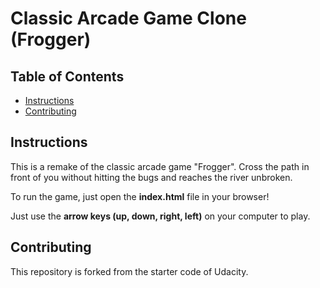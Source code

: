 # Classic Arcade Game Clone (Frogger)

## Table of Contents

* [Instructions](#instructions)
* [Contributing](#contributing)

## Instructions

This is a remake of the classic arcade game "Frogger". Cross the path in front of you without hitting the bugs and reaches the river unbroken.

To run the game, just open the **index.html** file in your browser!

Just use the **arrow keys (up, down, right, left)** on your computer to play.

## Contributing

This repository is forked from the starter code of Udacity.
